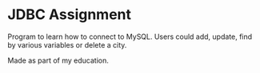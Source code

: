 # JDBC Assignment
Program to learn how to connect to MySQL. Users could add, update, find by various variables or delete a city.

Made as part of my education.

